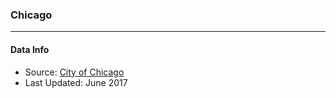 ### Chicago

---

#### Data Info

+ Source: [City of Chicago](https://data.cityofchicago.org/Facilities-Geographic-Boundaries/Boundaries-City/ewy2-6yfk)
+ Last Updated: June 2017

